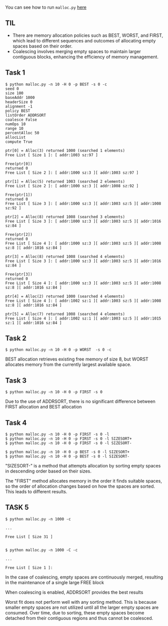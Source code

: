 You can see how to run `malloc.py` [here](https://github.com/remzi-arpacidusseau/ostep-homework/tree/master/vm-freespace)

## TIL

- There are memory allocation policies such as BEST, WORST, and FIRST, which lead to different sequences and outcomes of allocating empty spaces based on their order.
- Coalescing involves merging empty spaces to maintain larger contiguous blocks, enhancing the efficiency of memory management.

## Task 1

```shell
$ python malloc.py -n 10 -H 0 -p BEST -s 0 -c
seed 0
size 100
baseAddr 1000
headerSize 0
alignment -1
policy BEST
listOrder ADDRSORT
coalesce False
numOps 10
range 10
percentAlloc 50
allocList 
compute True

ptr[0] = Alloc(3) returned 1000 (searched 1 elements)
Free List [ Size 1 ]: [ addr:1003 sz:97 ]

Free(ptr[0])
returned 0
Free List [ Size 2 ]: [ addr:1000 sz:3 ][ addr:1003 sz:97 ]

ptr[1] = Alloc(5) returned 1003 (searched 2 elements)
Free List [ Size 2 ]: [ addr:1000 sz:3 ][ addr:1008 sz:92 ]

Free(ptr[1])
returned 0
Free List [ Size 3 ]: [ addr:1000 sz:3 ][ addr:1003 sz:5 ][ addr:1008 sz:92 ]

ptr[2] = Alloc(8) returned 1008 (searched 3 elements)
Free List [ Size 3 ]: [ addr:1000 sz:3 ][ addr:1003 sz:5 ][ addr:1016 sz:84 ]

Free(ptr[2])
returned 0
Free List [ Size 4 ]: [ addr:1000 sz:3 ][ addr:1003 sz:5 ][ addr:1008 sz:8 ][ addr:1016 sz:84 ]

ptr[3] = Alloc(8) returned 1008 (searched 4 elements)
Free List [ Size 3 ]: [ addr:1000 sz:3 ][ addr:1003 sz:5 ][ addr:1016 sz:84 ]

Free(ptr[3])
returned 0
Free List [ Size 4 ]: [ addr:1000 sz:3 ][ addr:1003 sz:5 ][ addr:1008 sz:8 ][ addr:1016 sz:84 ]

ptr[4] = Alloc(2) returned 1000 (searched 4 elements)
Free List [ Size 4 ]: [ addr:1002 sz:1 ][ addr:1003 sz:5 ][ addr:1008 sz:8 ][ addr:1016 sz:84 ]

ptr[5] = Alloc(7) returned 1008 (searched 4 elements)
Free List [ Size 4 ]: [ addr:1002 sz:1 ][ addr:1003 sz:5 ][ addr:1015 sz:1 ][ addr:1016 sz:84 ]
```

## Task 2

```shell
$ python malloc.py -n 10 -H 0 -p WORST  -s 0 -c
```

BEST allocation retrieves existing free memory of size 8, but WORST allocates memory from the currently largest available space.


## Task 3

```shell
$ python malloc.py -n 10 -H 0 -p FIRST -s 0
```

Due to the use of ADDRSORT, there is no significant difference between FIRST allocation and BEST allocation

## Task 4

```shell
$ python malloc.py -n 10 -H 0 -p FIRST -s 0 -l
$ python malloc.py -n 10 -H 0 -p FIRST -s 0 -l SIZESORT+
$ python malloc.py -n 10 -H 0 -p FIRST -s 0 -l SIZESORT-

$ python malloc.py -n 10 -H 0 -p BEST -s 0 -l SIZESORT+
$ python malloc.py -n 10 -H 0 -p BEST -s 0 -l SIZESORT-
```

"SIZESORT-" is a method that attempts allocation by sorting empty spaces in descending order based on their sizes.

The "FIRST" method allocates memory in the order it finds suitable spaces, so the order of allocation changes based on how the spaces are sorted. This leads to different results.


## TASK 5


```shell
$ python malloc.py -n 1000 -c

...

Free List [ Size 31 ]


$ python malloc.py -n 1000 -C -c

...

Free List [ Size 1 ]: 
```

In the case of coalescing, empty spaces are continuously merged, resulting in the maintenance of a single large FREE block

When coalescing is enabled, ADDRSORT provides the best results

Worst fit does not perform well with any sorting method. This is because smaller empty spaces are not utilized until all the larger empty spaces are consumed. Over time, due to sorting, these empty spaces become detached from their contiguous regions and thus cannot be coalesced.